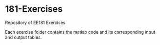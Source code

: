 # 181-Exercises
Repository of EE181 Exercises

Each exercise folder contains the matlab code and its corresponding input and output tables.
